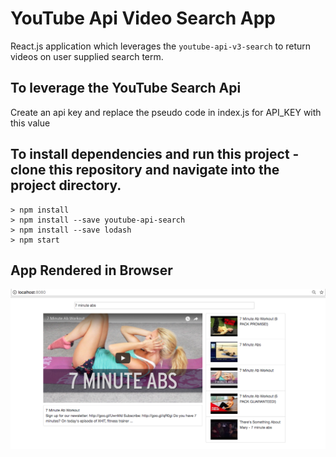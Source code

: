 # YouTube Api Video Search App

React.js application which leverages the `youtube-api-v3-search` to return videos on user supplied search term.

## To leverage the YouTube Search Api 
Create an api key and replace the pseudo code in index.js for API_KEY with this value

## To install dependencies and run this project - clone this repository and navigate into the project directory.

```
> npm install
> npm install --save youtube-api-search
> npm install --save lodash
> npm start
```

## App Rendered in Browser

![app-rendered-in-browser](https://github.com/aschenbrenner3/youtube-search-api-reactjs-app/blob/master/images/search-app-react.png "Video Search App Rendered in Browser")
